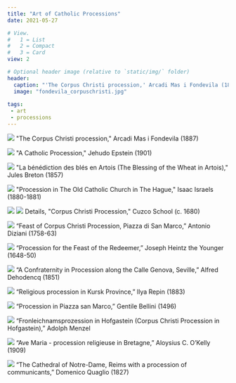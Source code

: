 ```yaml
---
title: "Art of Catholic Processions"
date: 2021-05-27

# View.
#   1 = List
#   2 = Compact
#   3 = Card
view: 2

# Optional header image (relative to `static/img/` folder)
header:
  caption: "'The Corpus Christi procession,' Arcadi Mas i Fondevila (1887)"
  image: "fondevila_corpuschristi.jpg"
  
tags:
 - art
 - processions
---
```


![](/uploads/art-catholic-processions/fondevila_corpuschristi.jpg)
"The Corpus Christi procession," Arcadi Mas i Fondevila (1887)

![](/uploads/art-catholic-processions/epstein_catholicprocession.jpg)
"A Catholic Procession," Jehudo Epstein (1901)

![](/uploads/art-catholic-processions/breton_blessingwheatfields.jpg)
"La bénédiction des blés en Artois (The Blessing of the Wheat in Artois)," Jules Breton (1857)

![](/uploads/art-catholic-processions/israels_processionhague.jpg)
"Procession in The Old Catholic Church in The Hague," Isaac Israels (1880-1881)

![](/uploads/art-catholic-processions/cuzco_corpuschristi.jpg)
![](/uploads/art-catholic-processions/cuzco_corpuschristi2.jpg)
Details, "Corpus Christi Procession," Cuzco School (c. 1680)

![](/uploads/art-catholic-processions/diziani_corpuschristi.jpg)
“Feast of Corpus Christi Procession, Piazza di San Marco,” Antonio Diziani (1758-63)

![](/uploads/art-catholic-processions/heintz_feastredeemer.jpg)
“Procession for the Feast of the Redeemer,” Joseph Heintz the Younger (1648-50)

![](/uploads/art-catholic-processions/Dehodencq_ConfraternityCalleGénova.jpg)
“A Confraternity in Procession along the Calle Genova, Seville,” Alfred Dehodencq (1851)

![](/uploads/art-catholic-processions/repin_kursk.jpg)
“Religious procession in Kursk Province,” Ilya Repin (1883)

![](/uploads/art-catholic-processions/bellini_sanmarco.jpg)
“Procession in Piazza san Marco,” Gentile Bellini (1496)

![](/uploads/art-catholic-processions/menzel_hofgastein.jpg)
“Fronleichnamsprozession in Hofgastein (Corpus Christi Procession in Hofgastein),” Adolph Menzel

![](/uploads/art-catholic-processions/okelly_bretagne.png)
“Ave Maria - procession religieuse in Bretagne,” Aloysius C. O’Kelly (1909)

![](/uploads/art-catholic-processions/quaglio_communicants.jpg)
“The Cathedral of Notre-Dame, Reims with a procession of communicants,” Domenico Quaglio (1827)
